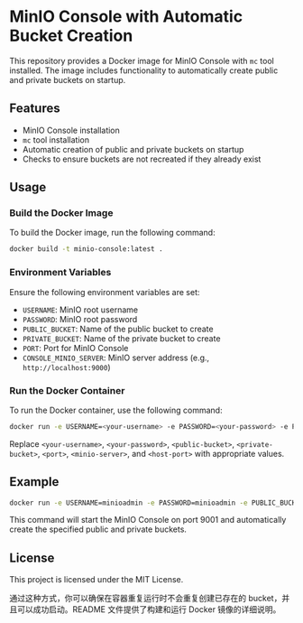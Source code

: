 # MinIO Console with Automatic Bucket Creation

This repository provides a Docker image for MinIO Console with `mc` tool installed. The image includes functionality to automatically create public and private buckets on startup.

## Features

- MinIO Console installation
- `mc` tool installation
- Automatic creation of public and private buckets on startup
- Checks to ensure buckets are not recreated if they already exist

## Usage

### Build the Docker Image

To build the Docker image, run the following command:

```sh
docker build -t minio-console:latest .
```

### Environment Variables

Ensure the following environment variables are set:

- `USERNAME`: MinIO root username
- `PASSWORD`: MinIO root password
- `PUBLIC_BUCKET`: Name of the public bucket to create
- `PRIVATE_BUCKET`: Name of the private bucket to create
- `PORT`: Port for MinIO Console
- `CONSOLE_MINIO_SERVER`: MinIO server address (e.g., `http://localhost:9000`)

### Run the Docker Container

To run the Docker container, use the following command:

```sh
docker run -e USERNAME=<your-username> -e PASSWORD=<your-password> -e PUBLIC_BUCKET=<public-bucket> -e PRIVATE_BUCKET=<private-bucket> -e PORT=<port> -e CONSOLE_MINIO_SERVER=<minio-server> -p <host-port>:<port> minio-console:latest
```

Replace `<your-username>`, `<your-password>`, `<public-bucket>`, `<private-bucket>`, `<port>`, `<minio-server>`, and `<host-port>` with appropriate values.

## Example

```sh
docker run -e USERNAME=minioadmin -e PASSWORD=minioadmin -e PUBLIC_BUCKET=public-bucket -e PRIVATE_BUCKET=private-bucket -e PORT=9001 -e CONSOLE_MINIO_SERVER=http://localhost:9000 -p 9001:9001 minio-console:latest
```

This command will start the MinIO Console on port 9001 and automatically create the specified public and private buckets.

## License

This project is licensed under the MIT License.


通过这种方式，你可以确保在容器重复运行时不会重复创建已存在的 bucket，并且可以成功启动。README 文件提供了构建和运行 Docker 镜像的详细说明。
